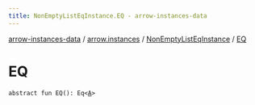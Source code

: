 ```yaml
---
title: NonEmptyListEqInstance.EQ - arrow-instances-data
---
```


[arrow-instances-data](../../index.html) / [arrow.instances](../index.html) / [NonEmptyListEqInstance](index.html) / [EQ](./-e-q.html)

# EQ

`abstract fun EQ(): Eq<`[`A`](index.html#A)`>`